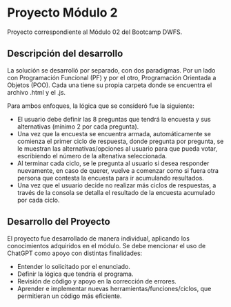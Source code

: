 
# Proyecto Módulo 2

Proyecto correspondiente al Módulo 02 del Bootcamp DWFS. 


## Descripción del desarrollo

La solución se desarrolló por separado, con dos paradigmas. Por un lado con Programación Funcional (PF) y por el otro, Programación Orientada a Objetos (POO). Cada una tiene su propia carpeta donde se encuentra el archivo .html y el .js.

Para ambos enfoques, la lógica que se consideró fue la siguiente:
- El usuario debe definir las 8 preguntas que tendrá la encuesta y sus alternativas (mínimo 2 por cada pregunta). 
- Una vez que la encuesta se encuentra armada, automáticamente se comienza el primer ciclo de respuesta, donde pregunta por pregunta, se le muestran las alternativas/opciones al usuario para que pueda votar, escribiendo el número de la altenativa seleccionada. 
- Al terminar cada ciclo, se le pregunta al usuario si desea responder nuevamente, en caso de querer, vuelve a comenzar como si fuera otra persona que contesta la encuesta para ir acumulando resultados. 
- Una vez que el usuario decide no realizar más ciclos de respuestas, a través de la consola se detalla el resultado de la encuesta acumulado por cada ciclo. 

## Desarrollo del Proyecto
El proyecto fue desarrollado de manera individual, aplicando los conocimientos adquiridos en el módulo. Se debe mencionar el uso de ChatGPT como apoyo con distintas finalidades:
- Entender lo solicitado por el enunciado. 
- Definir la lógica que tendría el programa. 
- Revisión de código y apoyo en la corrección de errores. 
- Aprender e implementar nuevas herramientas/funciones/ciclos, que permitieran un código más eficiente.  

